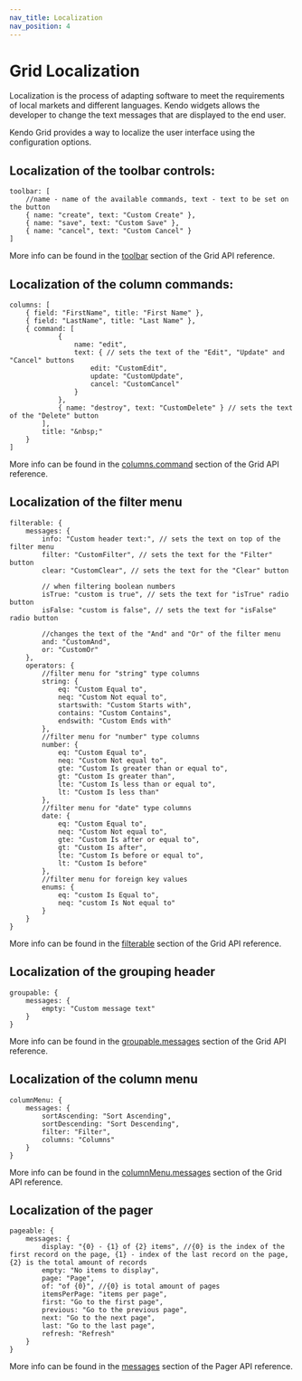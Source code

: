 ```yaml
---
nav_title: Localization
nav_position: 4
---
```


# Grid Localization

Localization is the process of adapting software to meet the requirements of local markets and different languages. Kendo widgets allows the developer to change the text messages that are displayed to the end user.

Kendo Grid provides a way to localize the user interface using the configuration options.

## Localization of the toolbar controls:

    toolbar: [
		//name - name of the available commands, text - text to be set on the button
		{ name: "create", text: "Custom Create" },
		{ name: "save", text: "Custom Save" },
		{ name: "cancel", text: "Custom Cancel" }
	]

More info can be found in the [toolbar](/api/web/grid#toolbar-array) section of the Grid API reference.

## Localization of the column commands:

    columns: [
        { field: "FirstName", title: "First Name" },
        { field: "LastName", title: "Last Name" },
        { command: [
                {
                    name: "edit",
                    text: { // sets the text of the "Edit", "Update" and "Cancel" buttons
                        edit: "CustomEdit",
                        update: "CustomUpdate",
                        cancel: "CustomCancel"
                    }
                }, 
                { name: "destroy", text: "CustomDelete" } // sets the text of the "Delete" button
            ],
            title: "&nbsp;"
        }
    ]

More info can be found in the [columns.command](/api/web/grid#columnscommand-stringarray) section of the Grid API reference.
    
## Localization of the filter menu

	filterable: {
		messages: {
			info: "Custom header text:", // sets the text on top of the filter menu
			filter: "CustomFilter", // sets the text for the "Filter" button
			clear: "CustomClear", // sets the text for the "Clear" button
			
			// when filtering boolean numbers
			isTrue: "custom is true", // sets the text for "isTrue" radio button
			isFalse: "custom is false", // sets the text for "isFalse" radio button
			
			//changes the text of the "And" and "Or" of the filter menu
			and: "CustomAnd",
			or: "CustomOr"
		},
		operators: {
			//filter menu for "string" type columns
			string: {
				eq: "Custom Equal to",
				neq: "Custom Not equal to",
				startswith: "Custom Starts with",
				contains: "Custom Contains",
				endswith: "Custom Ends with"
			},
			//filter menu for "number" type columns
			number: {
				eq: "Custom Equal to",
				neq: "Custom Not equal to",
				gte: "Custom Is greater than or equal to",
				gt: "Custom Is greater than",
				lte: "Custom Is less than or equal to",
				lt: "Custom Is less than"
			},
			//filter menu for "date" type columns
			date: {
				eq: "Custom Equal to",
				neq: "Custom Not equal to",
				gte: "Custom Is after or equal to",
				gt: "Custom Is after",
				lte: "Custom Is before or equal to",
				lt: "Custom Is before"
			},
            //filter menu for foreign key values
            enums: {
                eq: "custom Is Equal to",
                neq: "custom Is Not equal to"
            }
		}
	}

More info can be found in the [filterable](/api/web/grid#filterablemessages-object) section of the Grid API reference.

## Localization of the grouping header

    groupable: {
        messages: {
            empty: "Custom message text"
        }
    }

More info can be found in the [groupable.messages](/api/web/grid#groupablemessages-object) section of the Grid API reference.

## Localization of the column menu

    columnMenu: {
        messages: {
            sortAscending: "Sort Ascending",
            sortDescending: "Sort Descending",
            filter: "Filter",
            columns: "Columns"
        }
    }

More info can be found in the [columnMenu.messages](/api/web/grid#columnmenumessages-object) section of the Grid API reference.

## Localization of the pager

    pageable: {
        messages: {
            display: "{0} - {1} of {2} items", //{0} is the index of the first record on the page, {1} - index of the last record on the page, {2} is the total amount of records
            empty: "No items to display",
            page: "Page",
            of: "of {0}", //{0} is total amount of pages
            itemsPerPage: "items per page",
            first: "Go to the first page",
            previous: "Go to the previous page",
            next: "Go to the next page",
            last: "Go to the last page",
            refresh: "Refresh"
        }
    }

More info can be found in the [messages](/api/web/pager#messages-object) section of the Pager API reference.
